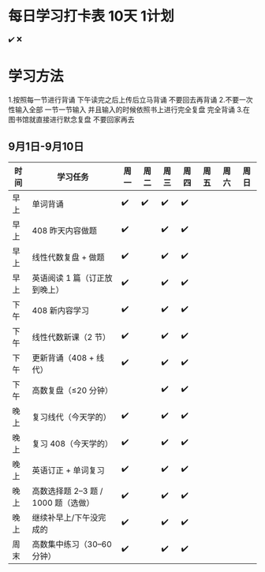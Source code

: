 # 每日学习打卡表 10天 1计划

✔️ ❌
# 学习方法
1.按照每一节进行背诵 下午读完之后上传后立马背诵 不要回去再背诵
2.不要一次性输入全部 一节一节输入 并且输入的时候依照书上进行完全复盘 完全背诵
3.在图书馆就直接进行默念复盘 不要回家再去

## 9月1日-9月10日

| 时间  | 学习任务                              | 周一 | 周二 | 周三 | 周四 | 周五 | 周六 | 周日 |
| ----- | ------------------------------------- | ---- | ---- | ---- | ---- | ---- | ---- | ---- |
| 早上 | 单词背诵 | ✔️ | ✔️ | ✔️ | ✔️ |  |  |  |
| 早上  | 408 昨天内容做题                      | ✔️ |  | ✔️ | ✔️ |      |      |      |
| 早上  | 线性代数复盘 + 做题                   | ✔️ |      | ✔️ | ✔️ |      |      |      |
| 早上  | 英语阅读 1 篇（订正放到晚上）         | ✔️ |      | ✔️ | ✔️ |      |      |      |
| 下午  | 408 新内容学习                        | ✔️ |      | ✔️ | ✔️ |      |      |      |
| 下午  | 线性代数新课（2 节）                  | ✔️ |      | ✔️ | ✔️ |      |      |      |
| 下午  | 更新背诵（408 + 线代）                | ✔️ |      | ✔️ | ✔️ |      |      |      |
| 下午  | 高数复盘（≤20 分钟）           |      |      | ✔️ | ✔️ |      |      |      |
| 晚上  | 复习线代（今天学的）                  | ✔️ |      | ✔️ | ✔️ |      |      |      |
| 晚上  | 复习 408（今天学的）                  | ✔️ |      | ✔️ | ✔️ |      |      |      |
| 晚上  | 英语订正 + 单词复习                   | ✔️ |      | ✔️ | ✔️ |      |      |      |
| 晚上  | 高数选择题 2–3 题 / 1000 题（选做）   | ✔️ |      | ✔️ | ✔️ |      |      |      |
| 晚上  | 继续补早上/下午没完成的                | ✔️ |      | ✔️ | ✔️ |      |      |      |
| 周末  | 高数集中练习（30–60 分钟）            | ✔️ |      | ✔️ | ✔️ |      |      |      |

